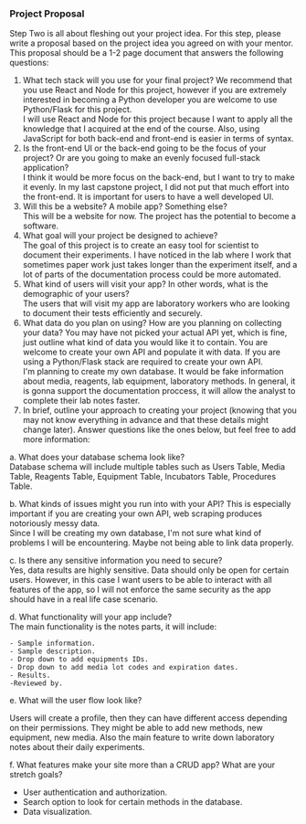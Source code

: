### Project Proposal 
Step Two is all about fleshing out your project idea. For this step, please write a proposal based on the project idea you agreed on with your mentor. This proposal should be a 1-2 page document that answers the following questions:

1. What tech stack will you use for your final project? We recommend that you use React and Node for this project, however if you are extremely interested in becoming a Python developer you are welcome to use Python/Flask for this project. <br>
I will use React and Node for this project because I want to apply all the knowledge that I acquired at the end of the course. Also, using JavaScript for both back-end and front-end is easier in terms of syntax. 
2. Is the front-end UI or the back-end going to be the focus of your project? Or are you going to make an evenly focused full-stack application? <br>
I think it would be more focus on the back-end, but I want to try to make it evenly. In my last capstone project, I did not put that much effort into the front-end. It is important for users to have a well developed UI. 
3. Will this be a website? A mobile app? Something else? <br>
This will be a website for now. The project has the potential to become a software.
4. What goal will your project be designed to achieve? <br>
The goal of this project is to create an easy tool for scientist to document their experiments. I have noticed in the lab where I work that sometimes paper work just takes longer than the experiment itself, and a lot of parts of the documentation process could be more automated. 
5. What kind of users will visit your app? In other words, what is the demographic of your users? <br>
The users that will visit my app are laboratory workers who are looking to document their tests efficiently and securely. 
6. What data do you plan on using? How are you planning on collecting your data? You may have not picked your actual API yet, which is fine, just outline what kind of data you would like it to contain. You are welcome to create your own API and populate it with data. If you are using a Python/Flask stack are required to create your own API. <br>
I'm planning to create my own database. It would be fake information about media, reagents, lab equipment, laboratory methods. In general, it is gonna support the documentation proccess, it will allow the analyst to complete their lab notes faster.  
7. In brief, outline your approach to creating your project (knowing that you may not know everything in advance and that these details might change later). Answer questions like the ones below, but feel free to add more information: <br>

a. What does your database schema look like?<br>
Database schema will include multiple tables such as Users Table, Media Table, Reagents Table, Equipment Table, Incubators Table, Procedures Table. <br>

b. What kinds of issues might you run into with your API? This is especially important if you are creating your own API, web scraping produces notoriously messy data. <br>
Since I will be creating my own database, I'm not sure what kind of problems I will be encountering. Maybe not being able to link data properly. <br>

c. Is there any sensitive information you need to secure?<br>
Yes, data results are highly sensitive. Data should only be open for certain users. However, in this case I want users to be able to interact with all features of the app, so I will not enforce the same security as the app should have in a real life case scenario.<br>

d. What functionality will your app include? <br>
The main functionality is the notes parts, it will include:

    - Sample information. 
    - Sample description.
    - Drop down to add equipments IDs.
    - Drop down to add media lot codes and expiration dates.
    - Results.
    -Reviewed by.

e. What will the user flow look like? <br>

Users will create a profile, then they can have different access depending on their permissions. They might be able to add new methods, new equipment, new media. Also the main feature to write down laboratory notes about their daily experiments.

f. What features make your site more than a CRUD app? What are your stretch goals? <br>
- User authentication and authorization. 
- Search option to look for certain methods in the database.
- Data visualization.


